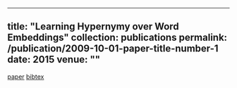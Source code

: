 
---
title: "Learning Hypernymy over Word Embeddings"
collection: publications
permalink: /publication/2009-10-01-paper-title-number-1
date: 2015
venue: ""
---
[paper](http://nayakneha.github.io/files/NayakEtAl_224D_2015.pdf.pdf)
[bibtex](http://nayakneha.github.io/files/None.pdf)
